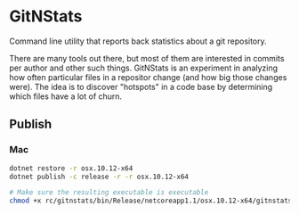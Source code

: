 # GitNStats

Command line utility that reports back statistics about a git repository.

There are many tools out there, but most of them are interested in commits per author and other such things.
GitNStats is an experiment in analyzing how often particular files in a repositor change (and how big those changes were).
The idea is to discover "hotspots" in a code base by determining which files have a lot of churn.

## Publish

### Mac

```bash
dotnet restore -r osx.10.12-x64
dotnet publish -c release -r -r osx.10.12-x64

# Make sure the resulting executable is executable
chmod +x rc/gitnstats/bin/Release/netcoreapp1.1/osx.10.12-x64/gitnstats
```
